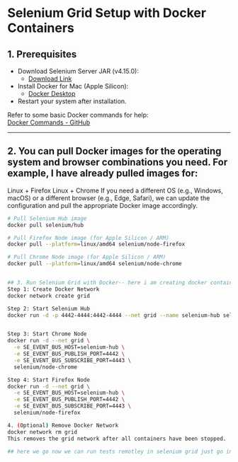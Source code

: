 # Selenium Grid Setup with Docker Containers

## 1. Prerequisites

- Download Selenium Server JAR (v4.15.0):
  - [Download Link](https://www.selenium.dev/downloads/)
- Install Docker for Mac (Apple Silicon):
  - [Docker Desktop](https://www.docker.com/products/docker-desktop/)
- Restart your system after installation.

Refer to some basic Docker commands for help:  
[Docker Commands - GitHub](https://github.com/harshitgupta1271/DevOps-CI-CD/blob/main/DockerCommands.md)

---

## 2. You can pull Docker images for the operating system and browser combinations you need. For example, I have already pulled images for:

Linux + Firefox
Linux + Chrome
If you need a different OS (e.g., Windows, macOS) or a different browser (e.g., Edge, Safari), we can update the configuration and pull the appropriate Docker image accordingly.

```bash
# Pull Selenium Hub image
docker pull selenium/hub

# Pull Firefox Node image (for Apple Silicon / ARM)
docker pull --platform=linux/amd64 selenium/node-firefox

# Pull Chrome Node image (for Apple Silicon / ARM)
docker pull --platform=linux/amd64 selenium/node-chrome


## 3. Run Selenium Grid with Docker-- here i am creating docker container for these images i have pulled above.
Step 1: Create Docker Network
docker network create grid

Step 2: Start Selenium Hub
docker run -d -p 4442-4444:4442-4444 --net grid --name selenium-hub selenium/hub


Step 3: Start Chrome Node
docker run -d --net grid \
  -e SE_EVENT_BUS_HOST=selenium-hub \
  -e SE_EVENT_BUS_PUBLISH_PORT=4442 \
  -e SE_EVENT_BUS_SUBSCRIBE_PORT=4443 \
  selenium/node-chrome

Step 4: Start Firefox Node
docker run -d --net grid \
  -e SE_EVENT_BUS_HOST=selenium-hub \
  -e SE_EVENT_BUS_PUBLISH_PORT=4442 \
  -e SE_EVENT_BUS_SUBSCRIBE_PORT=4443 \
  selenium/node-firefox

4. (Optional) Remove Docker Network
docker network rm grid
This removes the grid network after all containers have been stopped.

## here we go now we can run tests remotley in selenium grid just go in xml file and run 







